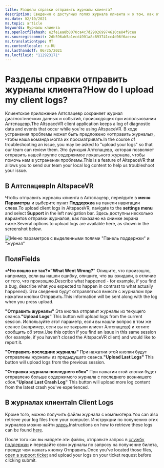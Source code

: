 ```yaml
---
title: Разделы справки отправить журналы клиента?
description: Сведения о доступных полях журнала клиента и о том, как отправлять журналы клиента при возникновении проблем с Алтспацевр.
ms.date: 02/10/2021
ms.topic: article
keywords: Журналы клиента
ms.openlocfilehash: e2fe1ea8b8070ca4c7d290269974610ce84f9cea
ms.sourcegitcommit: 2db596ab5a1ecd4901a8c893741cc4d06f6aecea
ms.translationtype: MT
ms.contentlocale: ru-RU
ms.lasthandoff: 06/25/2021
ms.locfileid: "112923171"
---
```

# <a name="how-do-i-upload-my-client-logs"></a><span data-ttu-id="fd841-104">Разделы справки отправить журналы клиента?</span><span class="sxs-lookup"><span data-stu-id="fd841-104">How do I upload my client logs?</span></span>

<span data-ttu-id="fd841-105">Клиентское приложение Алтспацевр сохраняет журнал диагностических данных и событий, происходящих при использовании Алтспацевр.</span><span class="sxs-lookup"><span data-stu-id="fd841-105">The AltspaceVR client application keeps a log of diagnostic data and events that occur while you're using AltspaceVR.</span></span> <span data-ttu-id="fd841-106">В ходе устранения проблемы может быть предложено «отправить журналы», чтобы наша команда могла их просматривать.</span><span class="sxs-lookup"><span data-stu-id="fd841-106">In the course of troubleshooting an issue, you may be asked to "upload your logs" so that our team can review them.</span></span> <span data-ttu-id="fd841-107">Это функция Алтспацевр, которая позволяет отправить нашей группе содержимое локального журнала, чтобы помочь нам в устранении проблемы.</span><span class="sxs-lookup"><span data-stu-id="fd841-107">This is a feature of AltspaceVR that allows you to send our team your local log content to help us troubleshoot your issue.</span></span>

## <a name="in-altspacevr"></a><span data-ttu-id="fd841-108">В Алтспацевр</span><span class="sxs-lookup"><span data-stu-id="fd841-108">In AltspaceVR</span></span>

<span data-ttu-id="fd841-109">Чтобы отправить журналы клиента в Алтспацевр, перейдите в **меню Параметры** и выберите пункт **Поддержка** на панели навигации слева.</span><span class="sxs-lookup"><span data-stu-id="fd841-109">To upload client logs in AltspaceVR, navigate to the **settings menu** and select **Support** in the left navigation bar.</span></span> <span data-ttu-id="fd841-110">Здесь доступны несколько вариантов отправки журналов, как показано на снимке экрана ниже.</span><span class="sxs-lookup"><span data-stu-id="fd841-110">Several options to upload logs are available here, as shown in the screenshot below.</span></span>

![Меню параметров с выделенными полями "Панель поддержки" и "журнал"](images/help-altvr-uploadlogs.png)

## <a name="fields"></a><span data-ttu-id="fd841-112">Поля</span><span class="sxs-lookup"><span data-stu-id="fd841-112">Fields</span></span>

<span data-ttu-id="fd841-113">**«Что пошло не так?»**</span><span class="sxs-lookup"><span data-stu-id="fd841-113">**"What Went Wrong?"**</span></span>
<span data-ttu-id="fd841-114">Опишите, что произошло, например, если вы нашли ошибку, опишите, что вы ожидали, в отличие от того, что произошло.</span><span class="sxs-lookup"><span data-stu-id="fd841-114">Describe what happened - for example, if you find a bug, describe what you expected to happen in contrast to what actually happened).</span></span> <span data-ttu-id="fd841-115">Эти сведения будут отправляться вместе с журналом при нажатии кнопки Отправить.</span><span class="sxs-lookup"><span data-stu-id="fd841-115">This information will be sent along with the log when you press upload.</span></span>

<span data-ttu-id="fd841-116">**"Отправить журналы"** Эта кнопка отправит журналы из текущего сеанса.</span><span class="sxs-lookup"><span data-stu-id="fd841-116">**"Upload Logs"** This button will upload logs from the current session.</span></span> <span data-ttu-id="fd841-117">Используйте этот параметр, если вы нашли вопрос в том же сеансе (например, если вы не закрыли клиент Алтспацевр) и хотите сообщить об этом.</span><span class="sxs-lookup"><span data-stu-id="fd841-117">Use this option if you find an issue in this same session (for example, if you haven't closed the AltspaceVR client) and would like to report it.</span></span>

<span data-ttu-id="fd841-118">**"Отправить последние журналы"** При нажатии этой кнопки будут отправлены журналы из предыдущего сеанса.</span><span class="sxs-lookup"><span data-stu-id="fd841-118">**"Upload Last Logs"** This button will upload logs from the previous session.</span></span>

<span data-ttu-id="fd841-119">**"Отправка журнала последнего сбоя"** При нажатии этой кнопки будет отправлено больше содержимого журнала с последнего возникшего сбоя.</span><span class="sxs-lookup"><span data-stu-id="fd841-119">**"Upload Last Crash Log"** This button will upload more log content from the latest crash you've experienced.</span></span>

## <a name="in-client-logs"></a><span data-ttu-id="fd841-120">В журналах клиента</span><span class="sxs-lookup"><span data-stu-id="fd841-120">In Client Logs</span></span>

<span data-ttu-id="fd841-121">Кроме того, можно получить файлы журнала с компьютера.</span><span class="sxs-lookup"><span data-stu-id="fd841-121">You can also retrieve your log files from your computer.</span></span> <span data-ttu-id="fd841-122">Инструкции по получению этих журналов можно найти [здесь](https://docs.microsoft.com/windows/mixed-reality/altspace-vr/faqs/app-version#in-client-logs).</span><span class="sxs-lookup"><span data-stu-id="fd841-122">Instructions on how to retrieve these logs can be found [here](https://docs.microsoft.com/windows/mixed-reality/altspace-vr/faqs/app-version#in-client-logs).</span></span>

<span data-ttu-id="fd841-123">После того как вы найдете эти файлы, отправьте запрос в [службу поддержки](https://help.altvr.com/hc/en-us/requests/new) и передайте свои журналы по запросу на получение билета, прежде чем нажать кнопку Отправить.</span><span class="sxs-lookup"><span data-stu-id="fd841-123">Once you've located those files, [open a support ticket](https://help.altvr.com/hc/en-us/requests/new) and upload your logs on your ticket request before clicking submit.</span></span>

